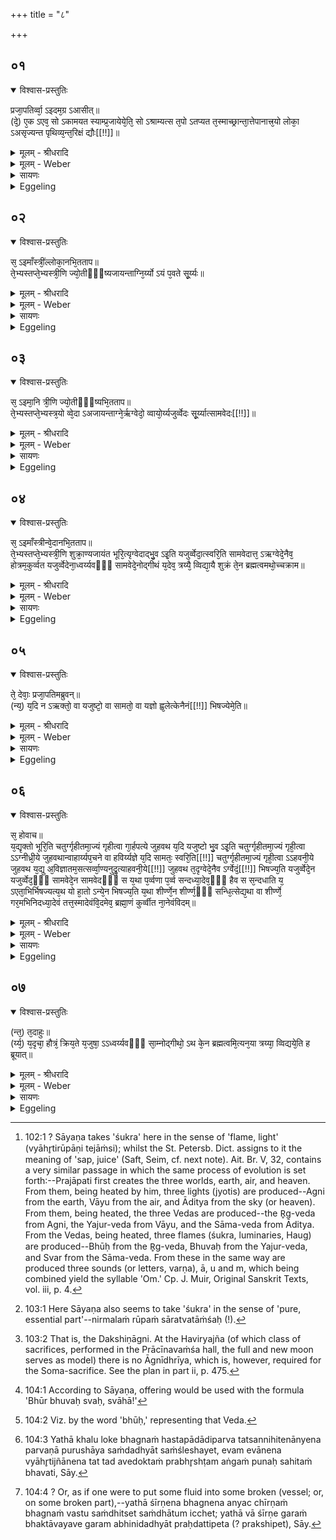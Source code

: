 +++
title = "८"

+++


## ०१


<details open><summary>विश्वास-प्रस्तुतिः</summary>

प्रजा᳘पतिर्व्वा᳘ ऽइदम᳘ग्र ऽआसीत्॥  
(दे᳘) ए᳘क ऽएव᳘ सो ऽकामयत स्याम्प्र᳘जायेये᳘ति᳘ सो ऽश्राम्यत्स त᳘पो ऽतप्यत त᳘स्माच्छ्रान्ता᳘त्तेपानात्त्र᳘यो लोका᳘ ऽअसृज्यन्त पृथिव्य᳘न्त᳘रिक्षं द्यौः[[!!]]॥
</details>

<details><summary>मूलम् - श्रीधरादि</summary>

प्रजा᳘पतिर्व्वा᳘ ऽइदम᳘ग्र ऽआसीत्॥  
(दे᳘) ए᳘क ऽएव᳘ सो ऽकामयत स्याम्प्र᳘जायेये᳘ति᳘ सो ऽश्राम्यत्स त᳘पो ऽतप्यत त᳘स्माच्छ्रान्ता᳘त्तेपानात्त्र᳘यो लोका᳘ ऽअसृज्यन्त पृथिव्य᳘न्त᳘रिक्षं द्यौः[[!!]]॥
</details>

<details><summary>मूलम् - Weber</summary>

प्रजा᳘पतिर्वा᳘ इदम᳘ग्र आसीत्॥  
ए᳘क एवॗ सोऽकामयत स्याम् प्र᳘जायेये᳘तिॗ सोऽश्राम्यत्स त᳘पोऽतप्यत त᳘स्माछ्रान्तात्तेपानात्त्र᳘यो लोका᳘ असृज्यन्त पृथिव्य᳘न्त᳘रिक्षं द्यौः᳟॥
</details>

<details><summary>सायणः</summary>

…
</details>

<details><summary>Eggeling</summary>

1. Verily, in the beginning, Prajāpati alone was here. He desired, 'May I exist, may I be generated.' He wearied himself and performed fervid devotions: from him, thus wearied and heated, the three worlds were created--the earth, the air, and the sky.
</details>


## ०२


<details open><summary>विश्वास-प्रस्तुतिः</summary>

स᳘ ऽइमाँस्त्रीं᳘ल्लोका᳘नभि᳘तताप॥  
ते᳘भ्यस्तप्ते᳘भ्यस्त्री᳘णि ज्यो᳘तीᳫँ᳭ष्यजायन्ताग्नि᳘र्य्यो ऽयं प᳘वते सू᳘र्य्यः॥
</details>

<details><summary>मूलम् - श्रीधरादि</summary>

स᳘ ऽइमाँस्त्रीं᳘ल्लोका᳘नभि᳘तताप॥  
ते᳘भ्यस्तप्ते᳘भ्यस्त्री᳘णि ज्यो᳘तीᳫँ᳭ष्यजायन्ताग्नि᳘र्य्यो ऽयं प᳘वते सू᳘र्य्यः॥
</details>

<details><summary>मूलम् - Weber</summary>

स᳘ इमांस्त्रीं᳘लोका᳘नभि᳘तताप॥  
ते᳘भ्यस्तप्ते᳘भ्यस्त्री᳘णि ज्यो᳘तींष्यजायन्ताग्निॗर्योऽयम् प᳘वते सू᳘र्यः॥
</details>

<details><summary>सायणः</summary>

…
</details>

<details><summary>Eggeling</summary>

2. He heated these three worlds, and from them, thus heated, three lights (jyotis) were produced--Agni (the fire), he who blows here (Vāyu), and Sūrya (the sun).
</details>


## ०३


<details open><summary>विश्वास-प्रस्तुतिः</summary>

स᳘ ऽइमा᳘नि त्री᳘णि ज्यो᳘तीᳫँ᳭ष्यभि᳘तताप॥  
ते᳘भ्यस्तप्ते᳘भ्यस्त्र᳘यो व्वे᳘दा ऽअजायन्ताग्ने᳘र्ऋग्वेदो᳘ व्वायो᳘र्य्यजुर्व्वेदः सू᳘र्य्यात्सामवेदः[[!!]]॥
</details>

<details><summary>मूलम् - श्रीधरादि</summary>

स᳘ ऽइमा᳘नि त्री᳘णि ज्यो᳘तीᳫँ᳭ष्यभि᳘तताप॥  
ते᳘भ्यस्तप्ते᳘भ्यस्त्र᳘यो व्वे᳘दा ऽअजायन्ताग्ने᳘र्ऋग्वेदो᳘ व्वायो᳘र्य्यजुर्व्वेदः सू᳘र्य्यात्सामवेदः[[!!]]॥
</details>

<details><summary>मूलम् - Weber</summary>

स᳘ इमा᳘नि त्री᳘णि ज्यो᳘तींष्यभितताप॥  
ते᳘भ्यस्तप्ते᳘भ्यस्त्र᳘यो वे᳘दा अजायन्ताग्ने᳘रृग्वेदो᳘ वायो᳘र्यजुर्वेदः सू᳘र्यात्सामवेदः᳟॥
</details>

<details><summary>सायणः</summary>

…
</details>

<details><summary>Eggeling</summary>

3. He heated these three lights, and from them, thus heated, the three Vedas were produced--the R̥g-veda from Agni, the Yajur-veda from Vāyu, and the Sāma-veda from Sūrya.
</details>


## ०४


<details open><summary>विश्वास-प्रस्तुतिः</summary>

स᳘ ऽइमाँस्त्रीन्वे᳘दानभि᳘तताप॥  
ते᳘भ्यस्तप्ते᳘भ्यस्त्री᳘णि शुक्रा᳘ण्यजायंत भूरि᳘त्यृग्वेदाद्भु᳘व ऽइ᳘ति यजुर्व्वेदा᳘त्स्वरि᳘ति सामवेदात्त᳘ ऽऋग्वेदे᳘नैव᳘ होत्रम᳘कुर्व्वत यजुर्व्वेदेना᳘ध्वर्य्यवᳫँ᳭ सामवेदे᳘नोद्गीथं य᳘देव᳘ त्रय्यै᳘ व्विद्या᳘यै शुक्रं ते᳘न ब्रह्मत्वमथो᳘च्चक्राम॥
</details>

<details><summary>मूलम् - श्रीधरादि</summary>

स᳘ ऽइमाँस्त्रीन्वे᳘दानभि᳘तताप॥  
ते᳘भ्यस्तप्ते᳘भ्यस्त्री᳘णि शुक्रा᳘ण्यजायंत भूरि᳘त्यृग्वेदाद्भु᳘व ऽइ᳘ति यजुर्व्वेदा᳘त्स्वरि᳘ति सामवेदात्त᳘ ऽऋग्वेदे᳘नैव᳘ होत्रम᳘कुर्व्वत यजुर्व्वेदेना᳘ध्वर्य्यवᳫँ᳭ सामवेदे᳘नोद्गीथं य᳘देव᳘ त्रय्यै᳘ व्विद्या᳘यै शुक्रं ते᳘न ब्रह्मत्वमथो᳘च्चक्राम॥
</details>

<details><summary>मूलम् - Weber</summary>

स᳘ इमांस्त्रीन्वे᳘दानभि᳘तताप॥  
ते᳘भ्यस्तप्ते᳘भ्यस्त्री᳘णि शुक्रा᳘ण्यजायन्त भूरि᳘त्यृग्वेदाद्भु᳘व इ᳘ति यजुर्वेदात्स्वरि᳘ति सामवेदात्त᳘दृग्वेदे᳘नैव᳘ होत्रम᳘कुर्वत यजुर्वेदेना᳘ध्वर्यवᳫं सामवेदे᳘नोद्गीथं य᳘देव᳘ त्रय्यै᳘ विद्या᳘यै शुक्रं ते᳘न ब्रह्मत्वमथो᳘च्चक्राम॥
</details>

<details><summary>सायणः</summary>

…
</details>

<details><summary>Eggeling</summary>

4. He heated these three Vedas, and from them, thus heated, three luminous essences [^egg_330] were produced--

[^egg_330]: 102:1 ? Sāyaṇa takes 'śukra' here in the sense of 'flame, light' (vyāhr̥tirūpāṇi tejāṁsi); whilst the St. Petersb. Dict. assigns to it the meaning of 'sap, juice' (Saft, Seim, cf. next note). Ait. Br. V, 32, contains a very similar passage in which the same process of evolution is set forth:--Prajāpati first creates the three worlds, earth, air, and heaven. From them, being heated by him, three lights (jyotis) are produced--Agni from the earth, Vāyu from the air, and Āditya from the sky (or heaven). From them, being heated, the three Vedas are produced--the R̥g-veda from Agni, the Yajur-veda from Vāyu, and the Sāma-veda from Āditya. From the Vedas, being heated, three flames (śukra, luminaries, Haug) are produced--Bhūḥ from the R̥g-veda, Bhuvaḥ from the Yajur-veda,  and Svar from the Sāma-veda. From these in the same way are produced three sounds (or letters, varṇa), ā, u and m, which being combined yield the syllable 'Om.' Cp. J. Muir, Original Sanskrit Texts, vol. iii, p. 4.

 'bhūḥ' from the R̥g-veda, 'bhuvaḥ' from the Yajur-veda, and 'svar' from the Sāma-veda. And with the R̥g-veda they then performed the work of the Hotr̥ priest, with the Yajur-veda the work of the Adhvaryu, and with the Sāma-veda the work of the Udgātr̥; and what luminous essence [^egg_331] there was in the threefold science, therewith the work of the Brahman priest then proceeded.

[^egg_331]: 103:1 Here Sāyaṇa also seems to take 'śukra' in the sense of 'pure, essential part'--nirmalaṁ rūpaṁ sāratvatāṁśaḥ (!).
</details>


## ०५


<details open><summary>विश्वास-प्रस्तुतिः</summary>

ते᳘ देवाः᳘ प्रजा᳘पतिमब्रुवन्॥  
(न्य᳘) य᳘दि न ऽऋक्तो᳘ वा यजुष्टो᳘ वा सामतो᳘ वा यज्ञो ह्व᳘लेत्केनैनं[[!!]] भिषज्येमे᳘ति॥
</details>

<details><summary>मूलम् - श्रीधरादि</summary>

ते᳘ देवाः᳘ प्रजा᳘पतिमब्रुवन्॥  
(न्य᳘) य᳘दि न ऽऋक्तो᳘ वा यजुष्टो᳘ वा सामतो᳘ वा यज्ञो ह्व᳘लेत्केनैनं[[!!]] भिषज्येमे᳘ति॥
</details>

<details><summary>मूलम् - Weber</summary>

ते᳘ देवाः᳘ प्रजा᳘पतिमब्रुवन्॥  
य᳘दि न ऋक्तो᳘ वा यजुष्टो᳘ वा सामतो᳘ वा यज्ञो ह्व᳘लेत्के᳘नैनम् भिषज्येमे᳘ति॥
</details>

<details><summary>सायणः</summary>

…
</details>

<details><summary>Eggeling</summary>

5. The gods spake unto Prajāpati, 'If our sacrifice were to fail in respect of either the R̥c, or the Yajus, or the Sāman, whereby should we heal it?'
</details>


## ०६


<details open><summary>विश्वास-प्रस्तुतिः</summary>

स᳘ होवाच॥  
य᳘द्यृक्तो भूरि᳘ति चतुर्ग्गृहीतमा᳘ज्यं गृहीत्वा गा᳘र्हपत्ये जुहवथ य᳘दि यजुष्टो भु᳘व ऽइ᳘ति चतुर्ग्गृहीतमा᳘ज्यं गृही᳘त्वा ऽऽग्नीध्री᳘ये जुहवथान्वाहार्य्यप᳘चने वा हविर्य्यज्ञे य᳘दि सामतः᳘ स्वरि᳘ति[[!!]] चतुर्ग्गृहीतमा᳘ज्यं गृही᳘त्वा ऽऽहवनी᳘ये जुहवथ य᳘द्यु अ᳘विज्ञातम᳘सत्सर्व्वा᳘ण्यनुद्रु᳘त्याहवनी᳘ये[[!!]] जुहवथ त᳘दृग्वेदे᳘नैव ऽर्ग्वेदं᳘[[!!]] भिषज्य᳘ति यजुर्व्वेदे᳘न यजुर्व्वेद᳘ᳫँ᳘ सामवेदे᳘न सामवेदᳫँ᳭ स य᳘था प᳘र्व्वणा प᳘र्व्व सन्दध्या᳘देव᳘ᳫँ᳘ हैव स स᳘न्दधाति य᳘ ऽएता᳘भिर्भिषज्यत्य᳘थ यो हा᳘तो ऽन्ये᳘न भिषज्य᳘ति य᳘था शीर्ण्णे᳘न शीर्ण्ण᳘ᳫँ᳘ सन्धि᳘त्सेद्य᳘था वा शीर्ण्णे᳘ गर᳘मभिनिदध्या᳘देवं तत्त᳘स्मादेवंवि᳘दमेव᳘ ब्रह्मा᳘णं कुर्व्वीत ना᳘नेवंविदम्॥
</details>

<details><summary>मूलम् - श्रीधरादि</summary>

स᳘ होवाच॥  
य᳘द्यृक्तो भूरि᳘ति चतुर्ग्गृहीतमा᳘ज्यं गृहीत्वा गा᳘र्हपत्ये जुहवथ य᳘दि यजुष्टो भु᳘व ऽइ᳘ति चतुर्ग्गृहीतमा᳘ज्यं गृही᳘त्वा ऽऽग्नीध्री᳘ये जुहवथान्वाहार्य्यप᳘चने वा हविर्य्यज्ञे य᳘दि सामतः᳘ स्वरि᳘ति[[!!]] चतुर्ग्गृहीतमा᳘ज्यं गृही᳘त्वा ऽऽहवनी᳘ये जुहवथ य᳘द्यु अ᳘विज्ञातम᳘सत्सर्व्वा᳘ण्यनुद्रु᳘त्याहवनी᳘ये[[!!]] जुहवथ त᳘दृग्वेदे᳘नैव ऽर्ग्वेदं᳘[[!!]] भिषज्य᳘ति यजुर्व्वेदे᳘न यजुर्व्वेद᳘ᳫँ᳘ सामवेदे᳘न सामवेदᳫँ᳭ स य᳘था प᳘र्व्वणा प᳘र्व्व सन्दध्या᳘देव᳘ᳫँ᳘ हैव स स᳘न्दधाति य᳘ ऽएता᳘भिर्भिषज्यत्य᳘थ यो हा᳘तो ऽन्ये᳘न भिषज्य᳘ति य᳘था शीर्ण्णे᳘न शीर्ण्ण᳘ᳫँ᳘ सन्धि᳘त्सेद्य᳘था वा शीर्ण्णे᳘ गर᳘मभिनिदध्या᳘देवं तत्त᳘स्मादेवंवि᳘दमेव᳘ ब्रह्मा᳘णं कुर्व्वीत ना᳘नेवंविदम्॥
</details>

<details><summary>मूलम् - Weber</summary>

स᳘ होवाच॥  
य᳘द्यृक्तो भूरि᳘ति चतुर्गृहीतमा᳘ज्यं गृहीत्वा गा᳘र्हपत्ये जुहवथ य᳘दि यजुष्टो भु᳘व इ᳘ति चतुर्गृहीतमा᳘ज्यं गृहीॗत्वाग्नीध्री᳘ये जुहवथान्वाहार्यप᳘चने वा हविर्यज्ञे य᳘दि सामतः स्व᳘रि᳘ति चतुर्गृहीतमा᳘ज्यं गृहीॗत्वाहवनी᳘ये जुहवथ य᳘द्यु अ᳘विज्ञातम᳘सत्स᳘र्वाण्यनुद्रु᳘त्याहवनी᳘ये जुहवथ त᳘दृग्वेदे᳘नैव᳘र्ग्वेद᳘म् भिषज्य᳘ति यजुर्वेदे᳘न यजुर्वेद᳘ᳫं᳘ सामवेदे᳘न सामवेदᳫं स य᳘था प᳘र्वणा प᳘र्व संदध्या᳘देव᳘ᳫं᳘ हैव स सं᳘दधाति य᳘ एता᳘भिर्भिषज्यत्य᳘थ यो हा᳘तोऽन्ये᳘न भिषज्य᳘ति य᳘था शीर्णे᳘न शीर्ण᳘ᳫं᳘ संधि᳘त्सेद्य᳘था वा शीर्णे᳘ गर᳘मभिनिदध्या᳘देवं तत्त᳘स्मादेवंवि᳘दमेव᳘ ब्रह्मा᳘णं कुर्वीत ना᳘नेवंविदम्॥
</details>

<details><summary>सायणः</summary>

…
</details>

<details><summary>Eggeling</summary>

6. He spake, ‘If (it were to fail) in respect of the R̥c, ye should take ghee by four ladlings and offer it in the Gārhapatya fire with 'Bhūḥ!' and if in respect of the Yajus, ye should take ghee by four ladlings and offer it in the Āgnīdhrīya--or in the Anvāhāryapacana [^egg_332] in the case of a Haviryajña--with 'Bhuvaḥ!' and if in respect of the Sāman, ye should take ghee by four ladlings and offer it in the Āhavanīya with 'Svar!' But if it should not be known (where the mistake has occurred), ye should make offering in the Āhavanīya after uttering

[^egg_332]: 103:2 That is, the Dakshiṇāgni. At the Haviryajña (of which class of sacrifices, performed in the Prācīnavaṁśa hall, the full and new moon serves as model) there is no Āgnīdhrīya, which is, however, required for the Soma-sacrifice. See the plan in part ii, p. 475.

rapidly all (the three sacred words [^egg_333]): thus one heals the R̥g-veda by the R̥g-veda [^egg_334], the Yajur-veda by the Yajur-veda, and the Sāma-veda by the Sāma-veda;--even as one would put together joint with joint [^egg_335], so does he put together (the broken part of the sacrifice) whoever heals it by means of these (three sacred words). But if he heals it in any other way than this, it would be just as if one tried to put together something that is broken with something else that is broken, or as if one were to apply some poison as lotion to a broken part [^egg_336]. Let him therefore appoint only one who knows this (to officiate as) his Brahman, and not one who does not know this.

[^egg_333]: 104:1 According to Sāyaṇa, offering would be used with the formula 'Bhūr bhuvaḥ svaḥ, svāhā!'

[^egg_334]: 104:2 Viz. by the word 'bhūḥ,' representing that Veda.

[^egg_335]: 104:3 Yathā khalu loke bhagnaṁ hastapādādiparva tatsannihitenānyena parvaṇā purushāya saṁdadhyāt saṁśleshayet, evam evānena vyāhr̥tijñānena tat tad avedoktaṁ prabhr̥shṭam aṅgaṁ punaḥ sahitaṁ bhavati, Sāy.

[^egg_336]: 104:4 ? Or, as if one were to put some fluid into some broken (vessel; or, on some broken part),--yathā śīrṇena bhagnena anyac chīrṇaṁ bhagnaṁ vastu saṁdhitset saṁdhātum icchet; yathā vā śīrṇe garaṁ bhaktāvayave garam abhinidadhyāt praḥdattipeta (? prakshipet), Sāy.
</details>


## ०७


<details open><summary>विश्वास-प्रस्तुतिः</summary>

(न्त᳘) त᳘दाहुः॥  
(र्य्य᳘) य᳘दृचा᳘ हौत्रं᳘ क्रिय᳘ते य᳘जुषा᳘ ऽऽध्वर्य्यवᳫँ᳭ सा᳘म्नोद्गीथो᳘ ऽथ के᳘न ब्रह्मत्वमि᳘त्यन᳘या त्रय्या᳘ व्विद्यये᳘ति ह ब्रूयात्॥
</details>

<details><summary>मूलम् - श्रीधरादि</summary>

(न्त᳘) त᳘दाहुः॥  
(र्य्य᳘) य᳘दृचा᳘ हौत्रं᳘ क्रिय᳘ते य᳘जुषा᳘ ऽऽध्वर्य्यवᳫँ᳭ सा᳘म्नोद्गीथो᳘ ऽथ के᳘न ब्रह्मत्वमि᳘त्यन᳘या त्रय्या᳘ व्विद्यये᳘ति ह ब्रूयात्॥
</details>

<details><summary>मूलम् - Weber</summary>

त᳘दाहुः॥  
य᳘दृचा᳘ होत्रं᳘ क्रिय᳘ते य᳘जुषा᳘ध्वर्यवᳫं सा᳘म्नोद्गीथो᳘ऽथ के᳘न ब्रह्मत्वमि᳘त्यन᳘या त्रय्या᳘ विद्यये᳘ति ह ब्रूयात्॥
</details>

<details><summary>सायणः</summary>

…
</details>

<details><summary>Eggeling</summary>

7. As to this they say, 'Seeing that the work of the Hotr̥ is performed with the R̥g-veda, that of the Adhvaryu with the Yajur-veda, and that of the Udgātr̥ with the Sāma-veda, wherewith then is the work of the Brahman (performed)?' Let him reply, 'With that threefold science.'
</details>

